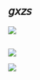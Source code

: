 ## 𝘨𝘹𝘻𝘴

![](https://data.whicdn.com/images/357082036/original.gif)

## 
![](https://github-readme-stats.vercel.app/api?username=gxzass&hide=prs,contribs&title_color=d36e9e&icon_color=d36e9e&text_color=efefef&bg_color=0000&show_icons=true)

![](https://komarev.com/ghpvc/?username=gxzass&color=539bf5)

